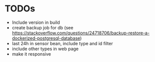 # TODOs
- Include version in build
- create backup job for db (see https://stackoverflow.com/questions/24718706/backup-restore-a-dockerized-postgresql-database)
- last 24h in sensor bean, include type and id filter
- include other types in web page
- make it responsive